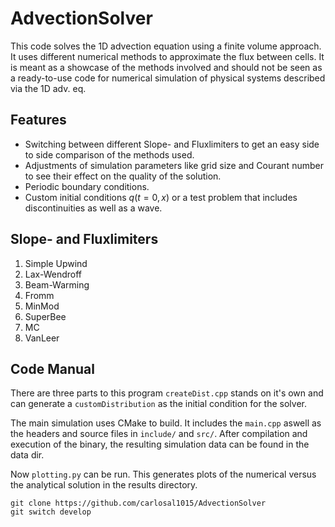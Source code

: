 # AdvectionSolver

This code solves the 1D advection equation using a finite volume approach.
It uses different numerical methods to approximate the flux between cells.
It is meant as a showcase of the methods involved and should not be seen as a
ready-to-use code for numerical simulation of physical systems described via
the 1D adv. eq.

## Features

- Switching between different Slope- and Fluxlimiters to get an easy side to
  side comparison of the methods used.
- Adjustments of simulation parameters like grid size and Courant number to see
  their effect on the quality of the solution.
- Periodic boundary conditions.
- Custom initial conditions $q\left(t=0, x\right)$ or a test problem that includes
  discontinuities as well as a wave.

## Slope- and Fluxlimiters

1. Simple Upwind
1. Lax-Wendroff
1. Beam-Warming
1. Fromm
1. MinMod
1. SuperBee
1. MC
1. VanLeer

## Code Manual

There are three parts to this program `createDist.cpp` stands on it's own and
can generate a `customDistribution` as the initial condition for the solver.

The main simulation uses CMake to build.
It includes the `main.cpp` aswell as the headers and source files in
`include/` and `src/`.
After compilation and execution of the binary, the resulting simulation data
can be found in the data dir.

Now `plotting.py` can be run.
This generates plots of the numerical versus the analytical solution in the
results directory.

```
git clone https://github.com/carlosal1015/AdvectionSolver
git switch develop
```